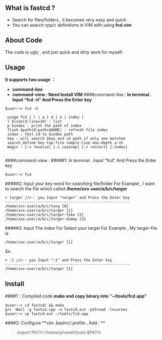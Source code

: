 ## What is fastcd ?
- Search for files/folders , it becomes very easy and quick
- You can search cpp/c definitions in VIM with using **fcd.vim**

## About Code
The code is ugly , and just quick and dirty work for myself.

## Usage
**It supports two usage ：**
- **command-line**
- **command-view : Need Install VIM**
####command-line : 
**In terminal . Input “fcd -h” And Press the Enter key**
```
$user:~> fcd -h

 usage fcd [ l | a | d | e | index ]
 l $line(d:line=10) : list
 p $index : print the path of index
 flash $path(d:path=$HOME) : refresh file index 
 index : fast cd to $index path
 key : will search $key and cd path if only one matched
 search_define key top-file sample-line max-depth a->b 
 magic : [-v reverse] [-i casecmp] [-r restart] [:index] 
 
```

####command-view :
#####1: In terminal . Input "fcd" And Press the Enter key
```
$user:~> fcd
```
#####2: Input your key-word for searching file/folder
For Example , I want to search the file which called **/home/xxx-user/a/b/c/targer**
```
> targer //<-- you Input "targer" and Press the Enter key
---------------------------------------------------------
/home/xxx-user/a/b/c/targ [0]
/home/xxx-user/a/b/c/targer [1]
/home/xxx-user/a/b/c/targer-fake [2]
/home/xxx-user/a/b/c/targer-dummy [3]
```
#####3: Input The Index For Select your target
For Example , My targer-file is 
```
/home/xxx-user/a/b/c/targer [1]
```
So 
```
> :1 //<-- you Input ":1" and Press the Enter key
---------------------------------------------------------
/home/xxx-user/a/b/c/targer [1]
```

## Install
####1：Compiled code
**make and copy binary into "~/tools/fcd.app"**
```
$user:~> cd fastcd/ && make
g++ -Wall -g fastcd.cpp -o fastcd.out -pthread -lncurses
$user:~> cp fastcd.out ~/tools/fcd.app
```
####2: Configure
**vim .bashrc/.profile , Add : **
> export PATH=/home/phoneli/tools:$PATH

